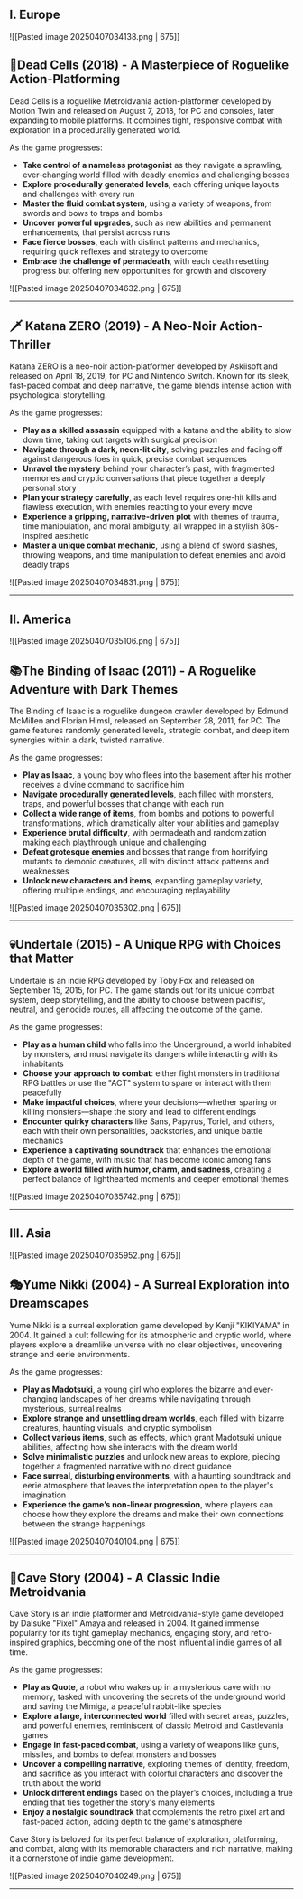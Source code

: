 
## I. Europe

![[Pasted image 20250407034138.png | 675]]

## 📛**Dead Cells (2018)** - A Masterpiece of Roguelike Action-Platforming  

Dead Cells is a roguelike Metroidvania action-platformer developed by Motion Twin and released on August 7, 2018, for PC and consoles, later expanding to mobile platforms. It combines tight, responsive combat with exploration in a procedurally generated world.

As the game progresses:

- **Take control of a nameless protagonist** as they navigate a sprawling, ever-changing world filled with deadly enemies and challenging bosses 
- **Explore procedurally generated levels**, each offering unique layouts and challenges with every run
- **Master the fluid combat system**, using a variety of weapons, from swords and bows to traps and bombs 
- **Uncover powerful upgrades**, such as new abilities and permanent enhancements, that persist across runs
- **Face fierce bosses**, each with distinct patterns and mechanics, requiring quick reflexes and strategy to overcome 
- **Embrace the challenge of permadeath**, with each death resetting progress but offering new opportunities for growth and discovery

![[Pasted image 20250407034632.png | 675]]

---

## 🗡️ **Katana ZERO (2019)** - A Neo-Noir Action-Thriller

Katana ZERO is a neo-noir action-platformer developed by Askiisoft and released on April 18, 2019, for PC and Nintendo Switch. Known for its sleek, fast-paced combat and deep narrative, the game blends intense action with psychological storytelling.

As the game progresses:

- **Play as a skilled assassin** equipped with a katana and the ability to slow down time, taking out targets with surgical precision 
- **Navigate through a dark, neon-lit city**, solving puzzles and facing off against dangerous foes in quick, precise combat sequences
- **Unravel the mystery** behind your character’s past, with fragmented memories and cryptic conversations that piece together a deeply personal story
- **Plan your strategy carefully**, as each level requires one-hit kills and flawless execution, with enemies reacting to your every move
- **Experience a gripping, narrative-driven plot** with themes of trauma, time manipulation, and moral ambiguity, all wrapped in a stylish 80s-inspired aesthetic 
- **Master a unique combat mechanic**, using a blend of sword slashes, throwing weapons, and time manipulation to defeat enemies and avoid deadly traps


![[Pasted image 20250407034831.png | 675]]

---

## II. America

![[Pasted image 20250407035106.png | 675]]

## 📚**The Binding of Isaac (2011)** - A Roguelike Adventure with Dark Themes 

The Binding of Isaac is a roguelike dungeon crawler developed by Edmund McMillen and Florian Himsl, released on September 28, 2011, for PC. The game features randomly generated levels, strategic combat, and deep item synergies within a dark, twisted narrative.

As the game progresses:

- **Play as Isaac**, a young boy who flees into the basement after his mother receives a divine command to sacrifice him
- **Navigate procedurally generated levels**, each filled with monsters, traps, and powerful bosses that change with each run
- **Collect a wide range of items**, from bombs and potions to powerful transformations, which dramatically alter your abilities and gameplay
- **Experience brutal difficulty**, with permadeath and randomization making each playthrough unique and challenging
- **Defeat grotesque enemies** and bosses that range from horrifying mutants to demonic creatures, all with distinct attack patterns and weaknesses 
- **Unlock new characters and items**, expanding gameplay variety, offering multiple endings, and encouraging replayability 

![[Pasted image 20250407035302.png | 675]]

---

## 💀**Undertale (2015)** - A Unique RPG with Choices that Matter  

Undertale is an indie RPG developed by Toby Fox and released on September 15, 2015, for PC. The game stands out for its unique combat system, deep storytelling, and the ability to choose between pacifist, neutral, and genocide routes, all affecting the outcome of the game.

As the game progresses:

- **Play as a human child** who falls into the Underground, a world inhabited by monsters, and must navigate its dangers while interacting with its inhabitants
- **Choose your approach to combat**: either fight monsters in traditional RPG battles or use the "ACT" system to spare or interact with them peacefully
- **Make impactful choices**, where your decisions—whether sparing or killing monsters—shape the story and lead to different endings
- **Encounter quirky characters** like Sans, Papyrus, Toriel, and others, each with their own personalities, backstories, and unique battle mechanics
- **Experience a captivating soundtrack** that enhances the emotional depth of the game, with music that has become iconic among fans
- **Explore a world filled with humor, charm, and sadness**, creating a perfect balance of lighthearted moments and deeper emotional themes

![[Pasted image 20250407035742.png | 675]]

---


## III. Asia

![[Pasted image 20250407035952.png | 675]]

## 🎭**Yume Nikki (2004)** - A Surreal Exploration into Dreamscapes  

Yume Nikki is a surreal exploration game developed by Kenji "KIKIYAMA" in 2004. It gained a cult following for its atmospheric and cryptic world, where players explore a dreamlike universe with no clear objectives, uncovering strange and eerie environments.

As the game progresses:

- **Play as Madotsuki**, a young girl who explores the bizarre and ever-changing landscapes of her dreams while navigating through mysterious, surreal realms
- **Explore strange and unsettling dream worlds**, each filled with bizarre creatures, haunting visuals, and cryptic symbolism
- **Collect various items**, such as effects, which grant Madotsuki unique abilities, affecting how she interacts with the dream world
- **Solve minimalistic puzzles** and unlock new areas to explore, piecing together a fragmented narrative with no direct guidance
- **Face surreal, disturbing environments**, with a haunting soundtrack and eerie atmosphere that leaves the interpretation open to the player's imagination
- **Experience the game’s non-linear progression**, where players can choose how they explore the dreams and make their own connections between the strange happenings

![[Pasted image 20250407040104.png | 675]]

---

## 🤖**Cave Story (2004)** - A Classic Indie Metroidvania  
Cave Story is an indie platformer and Metroidvania-style game developed by Daisuke "Pixel" Amaya and released in 2004. It gained immense popularity for its tight gameplay mechanics, engaging story, and retro-inspired graphics, becoming one of the most influential indie games of all time.

As the game progresses:

- **Play as Quote**, a robot who wakes up in a mysterious cave with no memory, tasked with uncovering the secrets of the underground world and saving the Mimiga, a peaceful rabbit-like species
- **Explore a large, interconnected world** filled with secret areas, puzzles, and powerful enemies, reminiscent of classic Metroid and Castlevania games
- **Engage in fast-paced combat**, using a variety of weapons like guns, missiles, and bombs to defeat monsters and bosses
- **Uncover a compelling narrative**, exploring themes of identity, freedom, and sacrifice as you interact with colorful characters and discover the truth about the world
- **Unlock different endings** based on the player’s choices, including a true ending that ties together the story's many elements
- **Enjoy a nostalgic soundtrack** that complements the retro pixel art and fast-paced action, adding depth to the game's atmosphere 

Cave Story is beloved for its perfect balance of exploration, platforming, and combat, along with its memorable characters and rich narrative, making it a cornerstone of indie game development.

![[Pasted image 20250407040249.png | 675]]

---
